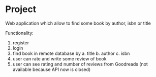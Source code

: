 # Project

Web application which allow to find some book by author, isbn or title

Functionality:
1. register
2. login
3. find book in remote database by
    a. title
    b. author
    c. isbn
4. user can rate and write some review of book
5. user can see rating and number of reviews from Goodreads (not available because API now is closed)


